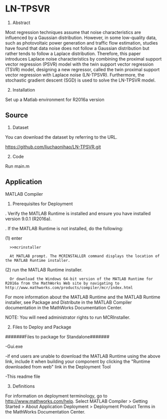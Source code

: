 # LN-TPSVR
1. Abstract
   
Most regression techniques assume that noise characteristics are influenced by a Gaussian distribution. However, in some low-quality data, such as photovoltaic power generation and traffic flow estimation, studies have found that data noise does not follow a Gaussian distribution but rather tends to follow a Laplace distribution. Therefore, this paper introduces Laplace noise characteristics by combining the proximal support vector regression (PSVR) model with the twin support vector regression (TSVR) model, designing a new regressor, called the twin proximal support vector regression with Laplace noise (LN-TPSVR). Furthermore, the stochastic gradient descent (SGD) is used to solve the LN-TPSVR model.

2. Installation

Set up a Matlab environment for R2016a version

## Source

1. Dataset

You can download the dataset by referring to the URL.

https://github.com/liuchaonihao/LN-TPSVR.git

2. Code

Run main.m

## Application
MATLAB Compiler

1. Prerequisites for Deployment 

. Verify the MATLAB Runtime is installed and ensure you have installed version 9.0.1 (R2016a).   

. If the MATLAB Runtime is not installed, do the following:
 
  (1) enter
  
      >>mcrinstaller
      
      At MATLAB prompt. The MCRINSTALLER command displays the location of the MATLAB Runtime installer.

  (2) run the MATLAB Runtime installer.

      Or download the Windows 64-bit version of the MATLAB Runtime for R2016a from the MathWorks Web site by navigating to http://www.mathworks.com/products/compiler/mcr/index.html
      
For more information about the MATLAB Runtime and the MATLAB Runtime installer, see Package and Distribute in the MATLAB Compiler documentation in the MathWorks Documentation Center.    


NOTE: You will need administrator rights to run MCRInstaller. 


2. Files to Deploy and Package

#######Files to package for Standalone#######

-Gui.exe
   
   -if end users are unable to download the MATLAB Runtime using the above link, include it when building your component by clicking the "Runtime downloaded from web" link in the Deployment Tool

-This readme file 

3. Definitions

For information on deployment terminology, go to http://www.mathworks.com/help. Select MATLAB Compiler >  Getting Started > About Application Deployment > Deployment Product Terms in the MathWorks Documentation Center.
